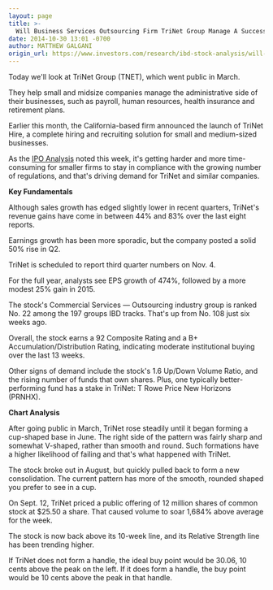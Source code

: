 ```yaml
---
layout: page
title: >-
  Will Business Services Outsourcing Firm TriNet Group Manage A Successful Breakout?
date: 2014-10-30 13:01 -0700
author: MATTHEW GALGANI
origin_url: https://www.investors.com/research/ibd-stock-analysis/will-business-services-outsourcing-firm-trinet-group-manage-a-successful-breakout/
---
```





  



Today we'll look at TriNet Group (TNET), which went public in March.

  

They help small and midsize companies manage the administrative side of their businesses, such as payroll, human resources, health insurance and retirement plans.

  

Earlier this month, the California-based firm announced the launch of TriNet Hire, a complete hiring and recruiting solution for small and medium-sized businesses.

  

As the [IPO Analysis](http://news.investors.com/investing-ipo-analysis/102714-723602-trinet-small-business-human-resources.htm) noted this week, it's getting harder and more time-consuming for smaller firms to stay in compliance with the growing number of regulations, and that's driving demand for TriNet and similar companies.

  

**Key Fundamentals**

  

Although sales growth has edged slightly lower in recent quarters, TriNet's revenue gains have come in between 44% and 83% over the last eight reports.

  

Earnings growth has been more sporadic, but the company posted a solid 50% rise in Q2.

  

TriNet is scheduled to report third quarter numbers on Nov. 4.

  

For the full year, analysts see EPS growth of 474%, followed by a more modest 25% gain in 2015.

  

The stock's Commercial Services — Outsourcing industry group is ranked No. 22 among the 197 groups IBD tracks. That's up from No. 108 just six weeks ago.

  

Overall, the stock earns a 92 Composite Rating and a B+ Accumulation/Distribution Rating, indicating moderate institutional buying over the last 13 weeks.

  

Other signs of demand include the stock's 1.6 Up/Down Volume Ratio, and the rising number of funds that own shares. Plus, one typically better-performing fund has a stake in TriNet: T Rowe Price New Horizons (PRNHX).

  

**Chart Analysis**

  

After going public in March, TriNet rose steadily until it began forming a cup-shaped base in June. The right side of the pattern was fairly sharp and somewhat V-shaped, rather than smooth and round. Such formations have a higher likelihood of failing and that's what happened with TriNet.

  

The stock broke out in August, but quickly pulled back to form a new consolidation. The current pattern has more of the smooth, rounded shaped you prefer to see in a cup.

  

On Sept. 12, TriNet priced a public offering of 12 million shares of common stock at $25.50 a share. That caused volume to soar 1,684% above average for the week.

  

The stock is now back above its 10-week line, and its Relative Strength line has been trending higher.

  

If TriNet does not form a handle, the ideal buy point would be 30.06, 10 cents above the peak on the left. If it does form a handle, the buy point would be 10 cents above the peak in that handle.




